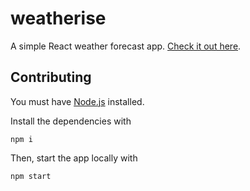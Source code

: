 # weatherise

A simple React weather forecast app. [Check it out here](http://weatherise.surge.sh/). 

## Contributing

You must have [Node.js](https://nodejs.org/) installed.

Install the dependencies with

```
npm i
```

Then, start the app locally with

```
npm start
```
